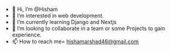 - 👋 Hi, I’m @Hisham
- 👀 I’m interested in web development.
- 🌱 I’m currently learning Django and Nextjs
- 💞️ I’m looking to collaborate in a team or some Projects to gain experience.
- 📫 How to reach me= hishamarshad46@gmail.com

<!---
HishamArshad/HishamArshad is a ✨ special ✨ repository because its `README.md` (this file) appears on your GitHub profile.
You can click the Preview link to take a look at your changes.
--->
